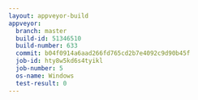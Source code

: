 ```yaml
---
layout: appveyor-build
appveyor:
  branch: master
  build-id: 51346510
  build-number: 633
  commit: b04f0914a6aad266fd765cd2b7e4092c9d90b45f
  job-id: hty8w5kd6s4tyikl
  job-number: 5
  os-name: Windows
  test-result: 0
---
```

